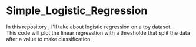 # Simple_Logistic_Regression
In this repository , I'll take about logistic regression on a toy dataset.
<br/>
This code will plot the linear regresstion with a thresholde that split the data after a value to make classification.
